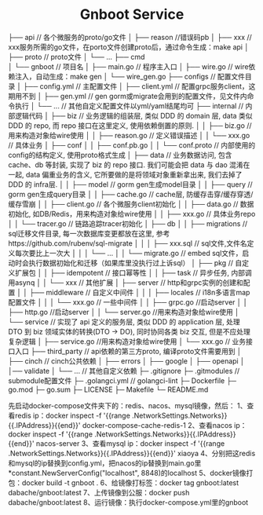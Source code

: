 <h1 align="center">Gnboot Service</h1>

├── api                  // 各个微服务的proto/go文件
│   ├── reason           //错误码pb
│   ├── xxx              // xxx服务所需的go文件，在porto文件创建proto后，通过命令生成：make api
│   ├── proto            // proto文件
│   └── ...
├── cmd                  
│   └── gnboot             // 项目名
│       ├── main.go      // 程序主入口
│       ├── wire.go      // wire依赖注入，自动生成：make gen
│       └── wire_gen.go
├── configs              // 配置文件目录
│   ├── config.yml       // 主配置文件
│   ├── client.yml       // 配置grpc服务client，这期用不到
│   ├── gen.yml          // gen gorm或migrate会用到的配置文件，见文件内命令执行
│   └── ...              // 其他自定义配置文件以yml/yaml结尾均可
├── internal             // 内部逻辑代码
│   ├── biz              // 业务逻辑的组装层, 类似 DDD 的 domain 层, data 类似 DDD 的 repo, 而 repo 接口在这里定义, 使用依赖倒置的原则.
│   │   ├── biz.go       //用来构造对象给wire使用
│   │   ├── reason.go    // 定义错误描述
│   │   └── xxx.go       // 具体业务
│   ├── conf
│   │   ├── conf.pb.go
│   │   └── conf.proto   // 内部使用的config的结构定义, 使用proto格式生成
│   ├── data             // 业务数据访问, 包含 cache、db 等封装, 实现了 biz 的 repo 接口. 我们可能会把 data 与 dao 混淆在一起, data 偏重业务的含义, 它所要做的是将领域对象重新拿出来, 我们去掉了 DDD 的 infra层.
│   │   ├── model        // gorm gen生成model目录
│   │   ├── query        // gorm gen生成query目录
│   │   ├── cache.go     // cache层, 防缓存击穿/缓存穿透/缓存雪崩
│   │   ├── client.go    // 各个微服务client初始化
│   │   ├── data.go      // 数据初始化, 如DB/Redis，用来构造对象给wire使用
│   │   ├── xxx.go       // 具体业务repo
│   │   └── tracer.go    // 链路追踪tracer初始化
│   ├── db
│   │   ├── migrations   // sql迁移文件目录, 每一次数据库变更都放在这里, 参考https://github.com/rubenv/sql-migrate
│   │   │   ├── xxx.sql  // sql文件,文件名定义每次要比上一次大
│   │   │   └── ...
│   │   └── migrate.go   // embed sql文件，启动时会执行数据初始化和迁移（如果库里没执行过上诉sql）
│   ├── pkg              // 自定义扩展包
│   │   ├── idempotent   // 接口幂等性
│   │   ├── task         // 异步任务, 内部调用asynq
│   │   └── xxx          // 其他扩展
│   ├── server           // http和grpc实例的创建和配置
│   │   ├── middleware   // 自定义中间件
│   │   │   ├── locales  // i18n多语言map配置文件
│   │   │   └── xxx.go   // 一些中间件
│   │   ├── grpc.go      //启动server
│   │   ├── http.go      //启动server
│   │   └── server.go    //用来构造对象给wire使用
│   └── service          // 实现了 api 定义的服务层, 类似 DDD 的 application 层, 处理 DTO 到 biz 领域实体的转换(DTO -> DO), 同时协同各类 biz 交互, 但是不应处理复杂逻辑
│       ├── service.go   //用来构造对象给wire使用
│       └── xxx.go       // 业务接口入口
├── third_party          // api依赖的第三方proto, 编译proto文件需要用到
│   ├── cinch            // cinch公共依赖
│   ├── errors
│   ├── google
│   ├── openapi
│   │── validate
│   └── ...              //  其他自定义依赖
├─ .gitignore
├─ .gitmodules           // submodule配置文件
├─ .golangci.yml         // golangci-lint
├─ Dockerfile
├─ go.mod
├─ go.sum
├─ LICENSE
├─ Makefile
└─ README.md


先启动docker-compose文件夹下的：redis、nacos、mysql镜像，然后：
1、查看redis ip：docker inspect -f '{{range .NetworkSettings.Networks}}{{.IPAddress}}{{end}}' docker-compose-cache-redis-1
2、查看nacos ip：docker inspect -f '{{range .NetworkSettings.Networks}}{{.IPAddress}}{{end}}' nacos-server
3、查看mysql ip：docker inspect -f '{{range .NetworkSettings.Networks}}{{.IPAddress}}{{end}}' xiaoya
4、分别把这redis和mysql的ip替换到config.yml，把nacos的ip替换到main.go里*constant.NewServerConfig("localhost", 8848)的localhost
5、docker镜像打包：docker build -t gnboot .
6、给镜像打标签：docker tag gnboot:latest dabache/gnboot:latest
7、上传镜像到公服：docker push dabache/gnboot:latest
8、运行镜像：执行docker-compose.yml里的gnboot

